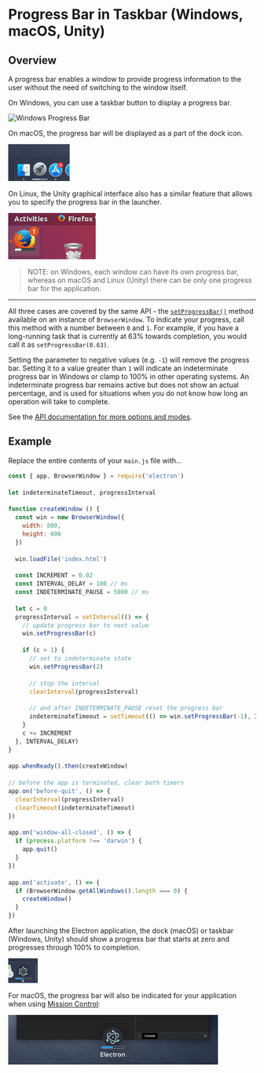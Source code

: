 # Progress Bar in Taskbar (Windows, macOS, Unity)

## Overview

A progress bar enables a window to provide progress information to the user
without the need of switching to the window itself.

On Windows, you can use a taskbar button to display a progress bar.

![Windows Progress Bar][windows-progress-bar]

On macOS, the progress bar will be displayed as a part of the dock icon.

![macOS Progress Bar][macos-progress-bar]

On Linux, the Unity graphical interface also has a similar feature that allows
you to specify the progress bar in the launcher.

![Linux Progress Bar][linux-progress-bar]

> NOTE: on Windows, each window can have its own progress bar, whereas on macOS
and Linux (Unity) there can be only one progress bar for the application.

----

All three cases are covered by the same API - the
[`setProgressBar()`][setprogressbar] method available on an instance of
`BrowserWindow`. To indicate your progress, call this method with a number
between `0` and `1`. For example, if you have a long-running task that is
currently at 63% towards completion, you would call it as
`setProgressBar(0.63)`.

Setting the parameter to negative values (e.g. `-1`) will remove the progress
bar. Setting it to a value greater than `1` will indicate an indeterminate progress bar
in Windows or clamp to 100% in other operating systems. An indeterminate progress bar
remains active but does not show an actual percentage, and is used for situations when
you do not know how long an operation will take to complete.

See the [API documentation for more options and modes][setprogressbar].

## Example

Replace the entire contents of your `main.js` file with...

```javascript fiddle='docs/fiddles/features/progress-bar'
const { app, BrowserWindow } = require('electron')

let indeterminateTimeout, progressInterval

function createWindow () {
  const win = new BrowserWindow({
    width: 800,
    height: 600
  })

  win.loadFile('index.html')

  const INCREMENT = 0.02
  const INTERVAL_DELAY = 100 // ms
  const INDETERMINATE_PAUSE = 5000 // ms

  let c = 0
  progressInterval = setInterval(() => {
    // update progress bar to next value
    win.setProgressBar(c)

    if (c > 1) {
      // set to indeterminate state
      win.setProgressBar(2)

      // stop the interval
      clearInterval(progressInterval)

      // and after INDETERMINATE_PAUSE reset the progress bar
      indeterminateTimeout = setTimeout(() => win.setProgressBar(-1), INDETERMINATE_PAUSE)
    }
    c += INCREMENT
  }, INTERVAL_DELAY)
}

app.whenReady().then(createWindow)

// before the app is terminated, clear both timers
app.on('before-quit', () => {
  clearInterval(progressInterval)
  clearTimeout(indeterminateTimeout)
})

app.on('window-all-closed', () => {
  if (process.platform !== 'darwin') {
    app.quit()
  }
})

app.on('activate', () => {
  if (BrowserWindow.getAllWindows().length === 0) {
    createWindow()
  }
})
```

After launching the Electron application, the dock (macOS) or taskbar (Windows, Unity)
should show a progress bar that starts at zero and progresses through 100% to completion.

![macOS dock progress bar](../images/dock-progress-bar.png)

For macOS, the progress bar will also be indicated for your application
when using [Mission Control](https://support.apple.com/en-us/HT204100):

![Mission Control Progress Bar](../images/mission-control-progress-bar.png)

[windows-progress-bar]: https://cloud.githubusercontent.com/assets/639601/5081682/16691fda-6f0e-11e4-9676-49b6418f1264.png
[macos-progress-bar]: ../images/macos-progress-bar.png
[linux-progress-bar]: ../images/linux-progress-bar.png
[setprogressbar]: ../api/browser-window.md#winsetprogressbarprogress-options
